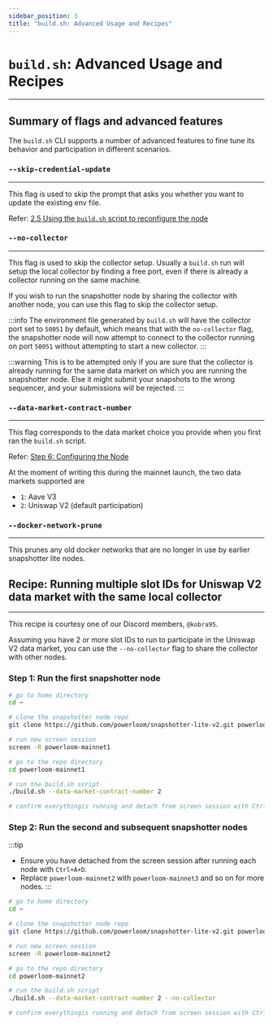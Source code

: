 ```yaml
---
sidebar_position: 3
title: "build.sh: Advanced Usage and Recipes"
---
```


# `build.sh`: Advanced Usage and Recipes
---

## Summary of flags and advanced features

The `build.sh` CLI supports a number of advanced features to fine tune its behavior and participation in different scenarios.

### **`--skip-credential-update`**
---

This flag is used to skip the prompt that asks you whether you want to update the existing env file.

Refer: [2.5 Using the `build.sh` script to reconfigure the node](/build-with-powerloom/snapshotter-node/lite-node-v2/monitoring#25-using-buildsh-to-reconfigure-the-node)


### **`--no-collector`**
---

This flag is used to skip the collector setup. Usually a `build.sh` run will setup the local collector by finding a free port, even if there is already a collector running on the same machine.

If you wish to run the snapshotter node by sharing the collector with another node, you can use this flag to skip the collector setup.

:::info
The environment file generated by `build.sh` will have the collector port set to `50051` by default, which means that with the `no-collector` flag, the snapshotter node will now attempt to connect to the collector running on port `50051` without attempting to start a new collector.
:::


:::warning
This is to be attempted only if you are sure that the collector is already running for the same data market on which you are running the snapshotter node. Else it might submit your snapshots to the wrong sequencer, and your submissions will be rejected.
:::


### **`--data-market-contract-number`**
---

This flag corresponds to the data market choice you provide when you first ran the `build.sh` script.

Refer: [Step 6: Configuring the Node](/build-with-powerloom/snapshotter-node/lite-node-v2/getting-started#step-6-configuring-the-node)

At the moment of writing this during the mainnet launch, the two data markets supported are 

* `1`: Aave V3 
* `2`: Uniswap V2 (default participation)

### **`--docker-network-prune`**
---

This prunes any old docker networks that are no longer in use by earlier snapshotter lite nodes.

## Recipe: Running multiple slot IDs for Uniswap V2 data market with the same local collector
---

This recipe is courtesy one of our Discord members, `@kobra95`.

Assuming you have 2 or more slot IDs to run to participate in the Uniswap V2 data market, you can use the `--no-collector` flag to share the collector with other nodes.

### Step 1: Run the first snapshotter node

```bash
# go to home directory
cd ~

# clone the snapshotter node repo
git clone https://github.com/powerloom/snapshotter-lite-v2.git powerloom-mainnet1

# run new screen session
screen -R powerloom-mainnet1

# go to the repo directory
cd powerloom-mainnet1

# run the build.sh script
./build.sh --data-market-contract-number 2

# confirm everythingis running and detach from screen session with Ctrl+A+D
```

### Step 2: Run the second and subsequent snapshotter nodes

:::tip
* Ensure you have detached from the screen session after running each node with `Ctrl+A+D`.
* Replace `powerloom-mainnet2` with `powerloom-mainnet3` and so on for more nodes.
:::

```bash
# go to home directory
cd ~

# clone the snapshotter node repo
git clone https://github.com/powerloom/snapshotter-lite-v2.git powerloom-mainnet2

# run new screen session
screen -R powerloom-mainnet2

# go to the repo directory
cd powerloom-mainnet2

# run the build.sh script
./build.sh --data-market-contract-number 2 --no-collector

# confirm everythingis running and detach from screen session with Ctrl+A+D
```

